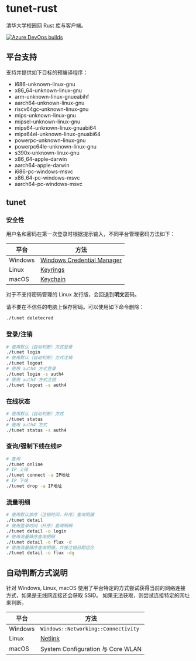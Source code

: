 # tunet-rust
清华大学校园网 Rust 库与客户端。

[![Azure DevOps builds](https://strawberry-vs.visualstudio.com/tunet-rust/_apis/build/status/Berrysoft.tunet-rust?branch=master)](https://strawberry-vs.visualstudio.com/tunet-rust/_build)

## 平台支持
支持并提供如下目标的预编译程序：

* i686-unknown-linux-gnu
* x86_64-unknown-linux-gnu
* arm-unknown-linux-gnueabihf
* aarch64-unknown-linux-gnu
* riscv64gc-unknown-linux-gnu
* mips-unknown-linux-gnu
* mipsel-unknown-linux-gnu
* mips64-unknown-linux-gnuabi64
* mips64el-unknown-linux-gnuabi64
* powerpc-unknown-linux-gnu
* powerpc64le-unknown-linux-gnu
* s390x-unknown-linux-gnu
* x86_64-apple-darwin
* aarch64-apple-darwin
* i686-pc-windows-msvc
* x86_64-pc-windows-msvc
* aarch64-pc-windows-msvc

## tunet
### 安全性
用户名和密码在第一次登录时根据提示输入，不同平台管理密码方法如下：

|平台|方法|
|-|-|
|Windows|[Windows Credential Manager](https://docs.microsoft.com/en-us/windows/win32/api/wincred/)|
|Linux|[Keyrings](https://man7.org/linux/man-pages/man7/keyrings.7.html)|
|macOS|[Keychain](https://developer.apple.com/documentation/security/keychain_services)|

对于不支持密码管理的 Linux 发行版，会回退到**明文**密码。

请不要在不信任的电脑上保存密码。可以使用如下命令删除：
``` bash
./tunet deletecred
```
### 登录/注销
``` bash
# 使用默认（自动判断）方式登录
./tunet login
# 使用默认（自动判断）方式注销
./tunet logout
# 使用 auth4 方式登录
./tunet login -s auth4
# 使用 auth4 方式注销
./tunet logout -s auth4
```
### 在线状态
``` bash
# 使用默认（自动判断）方式
./tunet status
# 使用 auth4 方式
./tunet status -s auth4
```
### 查询/强制下线在线IP
``` bash
# 查询
./tunet online
# IP 上线
./tunet connect -a IP地址
# IP 下线
./tunet drop -a IP地址
```
### 流量明细
``` bash
# 使用默认排序（注销时间，升序）查询明细
./tunet detail
# 使用登录时间（升序）查询明细
./tunet detail -o login
# 使用流量降序查询明细
./tunet detail -o flux -d
# 使用流量降序查询明细，并按注销日期组合
./tunet detail -o flux -dg
```

## 自动判断方式说明
针对 Windows, Linux, macOS 使用了平台特定的方式尝试获得当前的网络连接方式，如果是无线网连接还会获取 SSID。
如果无法获取，则尝试连接特定的网址来判断。

|平台|方法|
|-|-|
|Windows|`Windows::Networking::Connectivity`|
|Linux|[Netlink](https://wiki.linuxfoundation.org/networking/generic_netlink_howto)|
|macOS|System Configuration 与 Core WLAN|
